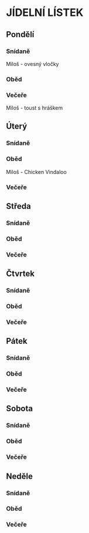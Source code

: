 ﻿# JÍDELNÍ LÍSTEK

## Pondělí
### Snídaně
Miloš - ovesný vločky

### Oběd
### Večeře
Miloš - toust s hráškem

## Úterý
### Snídaně
### Oběd
Miloš - Chicken Vindaloo

### Večeře

## Středa
### Snídaně
### Oběd
### Večeře

## Čtvrtek
### Snídaně
### Oběd
### Večeře

## Pátek
### Snídaně
### Oběd
### Večeře

## Sobota
### Snídaně
### Oběd
### Večeře

## Neděle
### Snídaně
### Oběd
### Večeře